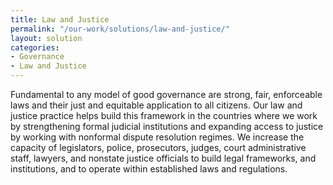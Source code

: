 ```yaml
---
title: Law and Justice
permalink: "/our-work/solutions/law-and-justice/"
layout: solution
categories:
- Governance
- Law and Justice
---
```


Fundamental to any model of good governance are strong, fair, enforceable laws and their just and equitable application to all citizens. Our law and justice practice helps build this framework in the countries where we work by strengthening formal judicial institutions and expanding access to justice by working with nonformal dispute resolution regimes. We increase the capacity of legislators, police, prosecutors, judges, court administrative staff, lawyers, and nonstate justice officials to build legal frameworks, and institutions, and to operate within established laws and regulations.
